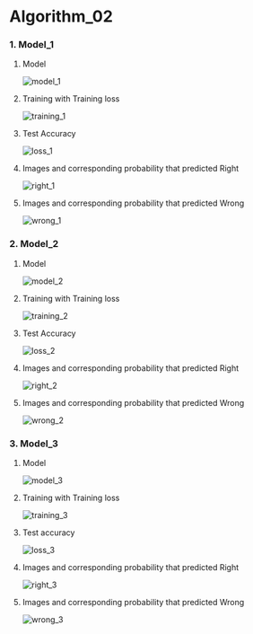 # Algorithm_02

### 1.  Model_1

1. Model

   ![model_1](https://user-images.githubusercontent.com/40208670/121802599-23945e80-cc78-11eb-8796-c6d0264a0fb9.PNG)

2. Training with Training loss

   ![training_1](https://user-images.githubusercontent.com/40208670/121802607-25f6b880-cc78-11eb-9273-9809bbf699d0.PNG)

3. Test Accuracy

   ![loss_1](https://user-images.githubusercontent.com/40208670/121802595-21ca9b00-cc78-11eb-9215-fbd5c1dff806.PNG)

4. Images and corresponding probability that predicted Right

   ![right_1](https://user-images.githubusercontent.com/40208670/121802603-24c58b80-cc78-11eb-9015-9865a7003cbd.PNG)

5. Images and corresponding probability that predicted Wrong

   ![wrong_1](https://user-images.githubusercontent.com/40208670/121802610-2727e580-cc78-11eb-9845-e2b81f1e8e9a.PNG)

### 2. Model_2

1. Model

   ![model_2](https://user-images.githubusercontent.com/40208670/121802601-242cf500-cc78-11eb-9dc7-fccca6b11f52.PNG)

2. Training with Training loss

   ![training_2](https://user-images.githubusercontent.com/40208670/121802608-268f4f00-cc78-11eb-91dc-100a471bafa5.PNG)

3. Test Accuracy

   ![loss_2](https://user-images.githubusercontent.com/40208670/121802596-22fbc800-cc78-11eb-869e-a569dcce64fd.PNG)

4. Images and corresponding probability that predicted Right

   ![right_2](https://user-images.githubusercontent.com/40208670/121802604-255e2200-cc78-11eb-930f-f8e8655064ae.PNG)

5. Images and corresponding probability that predicted Wrong

   ![wrong_2](https://user-images.githubusercontent.com/40208670/121802611-2727e580-cc78-11eb-8143-40890badc56f.PNG)

### 3. Model_3

1. Model

   ![model_3](https://user-images.githubusercontent.com/40208670/121802602-242cf500-cc78-11eb-87c8-293f741099b0.PNG)

2. Training with Training loss

   ![training_3](https://user-images.githubusercontent.com/40208670/121802609-268f4f00-cc78-11eb-82d7-a59678301819.PNG)

3. Test accuracy

   ![loss_3](https://user-images.githubusercontent.com/40208670/121802598-23945e80-cc78-11eb-86a0-ba56bcd4655f.PNG)

4. Images and corresponding probability that predicted Right

   ![right_3](https://user-images.githubusercontent.com/40208670/121802605-25f6b880-cc78-11eb-8ca2-29b948f22b32.PNG)

5. Images and corresponding probability that predicted Wrong

   ![wrong_3](https://user-images.githubusercontent.com/40208670/121802612-27c07c00-cc78-11eb-9264-9cbf070d88fc.PNG)

